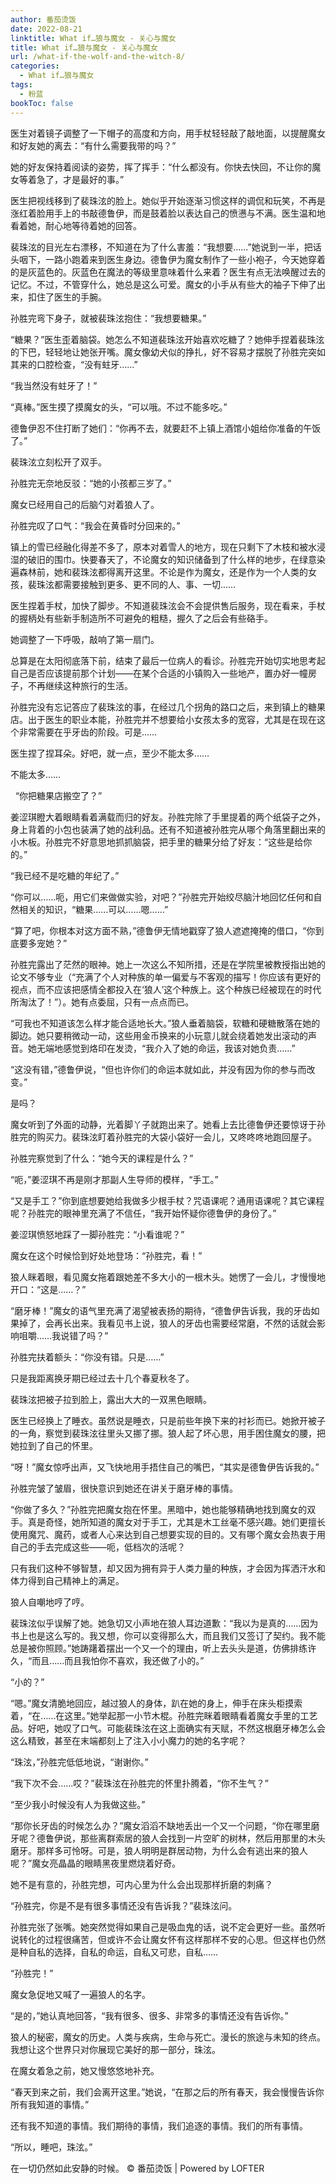 ```yaml
---
author: 番茄烫饭
date: 2022-08-21
linktitle: What if…狼与魔女 - 关心与魔女
title: What if…狼与魔女 - 关心与魔女
url: /what-if-the-wolf-and-the-witch-8/
categories:
  - What if…狼与魔女
tags:
  - 粉蓝
bookToc: false
---
```


医生对着镜子调整了一下帽子的高度和方向，用手杖轻轻敲了敲地面，以提醒魔女和好友她的离去：“有什么需要我带的吗？”

她的好友保持着阅读的姿势，挥了挥手：“什么都没有。你快去快回，不让你的魔女等着急了，才是最好的事。”

医生把视线移到了裴珠泫的脸上。她似乎开始逐渐习惯这样的调侃和玩笑，不再是涨红着脸用手上的书敲德鲁伊，而是鼓着脸以表达自己的愤懑与不满。医生温和地看着她，耐心地等待着她的回答。

裴珠泫的目光左右漂移，不知道在为了什么害羞：“我想要……”她说到一半，把话头咽下，一路小跑着来到医生身边。德鲁伊为魔女制作了一些小袍子，今天她穿着的是灰蓝色的。灰蓝色在魔法的等级里意味着什么来着？医生有点无法唤醒过去的记忆。不过，不管穿什么，她总是这么可爱。魔女的小手从有些大的袖子下伸了出来，扣住了医生的手腕。

孙胜完弯下身子，就被裴珠泫抱住：“我想要糖果。”

“糖果？”医生歪着脑袋。她怎么不知道裴珠泫开始喜欢吃糖了？她伸手捏着裴珠泫的下巴，轻轻地让她张开嘴。魔女像幼犬似的挣扎，好不容易才摆脱了孙胜完突如其来的口腔检查，“没有蛀牙……”

“我当然没有蛀牙了！”

“真棒。”医生摸了摸魔女的头，“可以哦。不过不能多吃。”

德鲁伊忍不住打断了她们：“你再不去，就要赶不上镇上酒馆小姐给你准备的午饭了。”

裴珠泫立刻松开了双手。

孙胜完无奈地反驳：“她的小孩都三岁了。”

魔女已经用自己的后脑勺对着狼人了。

孙胜完叹了口气：“我会在黄昏时分回来的。”
 


镇上的雪已经融化得差不多了，原本对着雪人的地方，现在只剩下了木枝和被水浸湿的破旧的围巾。快要春天了，不论魔女的知识储备到了什么样的地步，在绿意染遍森林前，她和裴珠泫都得离开这里。不论是作为魔女，还是作为一个人类的女孩，裴珠泫都需要接触到更多、更不同的人、事、一切……

医生捏着手杖，加快了脚步。不知道裴珠泫会不会提供售后服务，现在看来，手杖的握柄处有些新手制造所不可避免的粗糙，握久了之后会有些硌手。

她调整了一下呼吸，敲响了第一扇门。

总算是在太阳彻底落下前，结束了最后一位病人的看诊。孙胜完开始切实地思考起自己是否应该提前那个计划——在某个合适的小镇购入一些地产，置办好一幢房子，不再继续这种旅行的生活。

孙胜完没有忘记答应了裴珠泫的事，在经过几个拐角的路口之后，来到镇上的糖果店。出于医生的职业本能，孙胜完并不想要给小女孩太多的宽容，尤其是在现在这个非常需要在乎牙齿的阶段。可是……

医生捏了捏耳朵。好吧，就一点，至少不能太多……

不能太多……


 
“你把糖果店搬空了？”

姜涩琪瞪大着眼睛看着满载而归的好友。孙胜完除了手里提着的两个纸袋子之外，身上背着的小包也装满了她的战利品。还有不知道被孙胜完从哪个角落里翻出来的小木板。孙胜完不好意思地抓抓脑袋，把手里的糖果分给了好友：“这些是给你的。”

“我已经不是吃糖的年纪了。”

“你可以……呃，用它们来做做实验，对吧？”孙胜完开始绞尽脑汁地回忆任何和自然相关的知识，“糖果……可以……嗯……”

“算了吧，你根本对这方面不熟，”德鲁伊无情地戳穿了狼人遮遮掩掩的借口，“你到底要多宠她？”

孙胜完露出了茫然的眼神。她上一次这么不知所措，还是在学院里被教授指出她的论文不够专业（“充满了个人对种族的单一偏爱与不客观的描写！你应该有更好的视点，而不应该把感情全都投入在‘狼人’这个种族上。这个种族已经被现在的时代所淘汰了！”）。她有点委屈，只有一点点而已。

“可我也不知道该怎么样才能合适地长大。”狼人垂着脑袋，软糖和硬糖散落在她的脚边。她只要稍微动一动，这些用金币换来的小玩意儿就会绕着她发出滚动的声音。她无端地感觉到烙印在发烫，“我介入了她的命运，我该对她负责……”

“这没有错，”德鲁伊说，“但也许你们的命运本就如此，并没有因为你的参与而改变。”

是吗？

魔女听到了外面的动静，光着脚丫子就跑出来了。她看上去比德鲁伊还要惊讶于孙胜完的购买力。裴珠泫盯着孙胜完的大袋小袋好一会儿，又咚咚咚地跑回屋子。

孙胜完察觉到了什么：“她今天的课程是什么？”

“呃，”姜涩琪不再是刚才那副人生导师的模样，“手工。”

“又是手工？”你到底想要她给我做多少根手杖？咒语课呢？通用语课呢？其它课程呢？孙胜完的眼神里充满了不信任，“我开始怀疑你德鲁伊的身份了。”

姜涩琪愤怒地踩了一脚孙胜完：“小看谁呢？”

魔女在这个时候恰到好处地登场：“孙胜完，看！”

狼人眯着眼，看见魔女拖着跟她差不多大小的一根木头。她愣了一会儿，才慢慢地开口：“这是……？”

“磨牙棒！”魔女的语气里充满了渴望被表扬的期待，“德鲁伊告诉我，我的牙齿如果掉了，会再长出来。我看见书上说，狼人的牙齿也需要经常磨，不然的话就会影响咀嚼……我说错了吗？”

孙胜完扶着额头：“你没有错。只是……”

只是我距离换牙期已经过去十几个春夏秋冬了。
 


裴珠泫把被子拉到脸上，露出大大的一双黑色眼睛。

医生已经换上了睡衣。虽然说是睡衣，只是前些年换下来的衬衫而已。她掀开被子的一角，察觉到裴珠泫往里头又挪了挪。狼人起了坏心思，用手困住魔女的腰，把她拉到了自己的怀里。

“呀！”魔女惊呼出声，又飞快地用手捂住自己的嘴巴，“其实是德鲁伊告诉我的。”

孙胜完皱了皱眉，很快意识到她还在讲关于磨牙棒的事情。

“你做了多久？”孙胜完把魔女抱在怀里。黑暗中，她也能够精确地找到魔女的双手。真是奇怪，她所知道的魔女对于手工，尤其是木工丝毫不感兴趣。她们更擅长使用魔咒、魔药，或者人心来达到自己想要实现的目的。又有哪个魔女会热衷于用自己的手去完成这些——呃，低档次的活呢？

只有我们这种不够智慧，却又因为拥有异于人类力量的种族，才会因为挥洒汗水和体力得到自己精神上的满足。

狼人自嘲地哼了哼。

裴珠泫似乎误解了她。她急切又小声地在狼人耳边道歉：“我以为是真的……因为书上也是这么写的。我又想，你可以变得那么大，而且我们又签订了契约。我不能总是被你照顾。”她踌躇着摆出一个又一个的理由，听上去头头是道，仿佛排练许久，“而且……而且我怕你不喜欢，我还做了小的。”

“小的？”

“嗯。”魔女清脆地回应，越过狼人的身体，趴在她的身上，伸手在床头柜摸索着，“在……在这里。”她举起那一小节木棍。孙胜完眯着眼睛看着魔女手里的工艺品。好吧，她叹了口气。可能裴珠泫在这上面确实有天赋，不然这根磨牙棒怎么会这么精致，甚至在末端都刻上了注入小小魔力的她的名字呢？

“珠泫，”孙胜完低低地说，“谢谢你。”

“我下次不会……哎？”裴珠泫在孙胜完的怀里扑腾着，“你不生气？”

“至少我小时候没有人为我做这些。”

“那你长牙齿的时候怎么办？”魔女滔滔不缺地丢出一个又一个问题，“你在哪里磨牙呢？德鲁伊说，那些离群索居的狼人会找到一片空旷的树林，然后用那里的木头磨牙。那样多可怜呀。可是，狼人明明是群居动物，为什么会有逃出来的狼人呢？”魔女亮晶晶的眼睛黑夜里燃烧着好奇。

她不是有意的，孙胜完想，可内心里为什么会出现那样折磨的刺痛？

“孙胜完，你是不是有很多事情还没有告诉我？”裴珠泫问。

孙胜完张了张嘴。她突然觉得如果自己是吸血鬼的话，说不定会更好一些。虽然听说转化的过程很痛苦，但或许不会让魔女怀有这样那样不安的心思。但这样也仍然是种自私的选择，自私的命运，自私又可悲，自私……

“孙胜完！”

魔女急促地又喊了一遍狼人的名字。
 


“是的，”她认真地回答，“我有很多、很多、非常多的事情还没有告诉你。”

狼人的秘密，魔女的历史。人类与疾病，生命与死亡。漫长的旅途与未知的终点。我想让这个世界只对你展现它美好的那一部分，珠泫。

在魔女着急之前，她又慢悠悠地补充。

“春天到来之前，我们会离开这里。”她说，“在那之后的所有春天，我会慢慢告诉你所有我知道的事情。”

还有我不知道的事情。我们期待的事情，我们追逐的事情。我们的所有事情。

“所以，睡吧，珠泫。”

在一切仍然如此安静的时候。
© 番茄烫饭 | Powered by LOFTER
